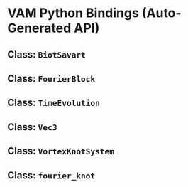 # VAM Python Bindings (Auto-Generated API)

## Class: `BiotSavart`

## Class: `FourierBlock`

## Class: `TimeEvolution`

## Class: `Vec3`

## Class: `VortexKnotSystem`

## Class: `fourier_knot`
